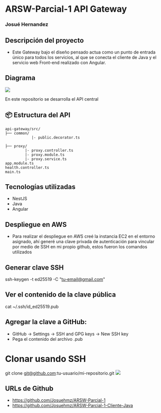 # ARSW-Parcial-1 API Gateway
### Josué Hernandez

## Descripción del proyecto
- Este Gateway bajo el diseño pensado actua como un punto de entrada único para todos los servicios, al que se conecta el cliente de Java y el servicio web Front-end realizado con Angular.
## Diagrama
![](img/image2.jpeg)

En este repositorio se desarrolla el API central
## 📦 Estructura del API

```
api-gateway/src/
├── common/
            |- public.decorator.ts
           
├── proxy/ 
         |- proxy.controller.ts
         |- proxy.module.ts
         |- proxy.service.ts           
app.module.ts
health.controller.ts
main.ts      
```

## Tecnologías utilizadas
- NestJS
- Java
- Angular

## Despliegue en AWS
- Para realizar el despliegue en AWS creé la instancia EC2 en el entorno asignado, ahí generé una clave privada de autenticación para vincular por medio de SSH en mi propio github, estos fueron los comandos utilizados
## Generar clave SSH
ssh-keygen -t ed25519 -C "tu-email@gmail.com"

## Ver el contenido de la clave pública
cat ~/.ssh/id_ed25519.pub

## Agregar la clave a GitHub:
- GitHub → Settings → SSH and GPG keys → New SSH key
- Pega el contenido del archivo .pub

# Clonar usando SSH
git clone git@github.com:tu-usuario/mi-repositorio.git
 ![](img/image.jpeg)

 ## URLs de Github
 - https://github.com/Josuehmz/ARSW-Parcial-1
 - https://github.com/Josuehmz/ARSW-Parcial-1-Cliente-Java